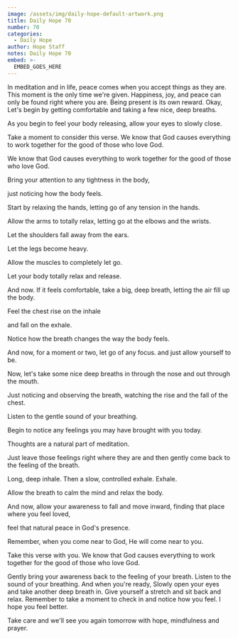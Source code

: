 ```yaml
---
image: /assets/img/daily-hope-default-artwork.png
title: Daily Hope 70
number: 70
categories:
  - Daily Hope
author: Hope Staff
notes: Daily Hope 70
embed: >-
  EMBED_GOES_HERE
---
```

In meditation and in life, peace comes when you accept things as they are. This moment is the only time we're given. Happiness, joy, and peace can only be found right where you are. Being present is its own reward. Okay, Let's begin by getting comfortable and taking a few nice, deep breaths.

As you begin to feel your body releasing, allow your eyes to slowly close.

Take a moment to consider this verse. We know that God causes everything to work together for the good of those who love God.

We know that God causes everything to work together for the good of those who love God.

Bring your attention to any tightness in the body,

just noticing how the body feels.

Start by relaxing the hands, letting go of any tension in the hands.

Allow the arms to totally relax, letting go at the elbows and the wrists.

Let the shoulders fall away from the ears.

Let the legs become heavy.

Allow the muscles to completely let go.

Let your body totally relax and release.

And now. If it feels comfortable, take a big, deep breath, letting the air fill up the body.

Feel the chest rise on the inhale

and fall on the exhale.

Notice how the breath changes the way the body feels.

And now, for a moment or two, let go of any focus. and just allow yourself to be.

Now, let's take some nice deep breaths in through the nose and out through the mouth.

Just noticing and observing the breath, watching the rise and the fall of the chest.

Listen to the gentle sound of your breathing.

Begin to notice any feelings you may have brought with you today.

Thoughts are a natural part of meditation.

Just leave those feelings right where they are and then gently come back to the feeling of the breath.

Long, deep inhale. Then a slow, controlled exhale. Exhale.

Allow the breath to calm the mind and relax the body.

And now, allow your awareness to fall and move inward, finding that place where you feel loved,

feel that natural peace in God's presence.

Remember, when you come near to God, He will come near to you.

Take this verse with you. We know that God causes everything to work together for the good of those who love God.

Gently bring your awareness back to the feeling of your breath. Listen to the sound of your breathing. And when you're ready, Slowly open your eyes and take another deep breath in. Give yourself a stretch and sit back and relax. Remember to take a moment to check in and notice how you feel. I hope you feel better.

Take care and we'll see you again tomorrow with hope, mindfulness and prayer.

